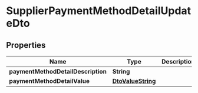 
# SupplierPaymentMethodDetailUpdateDto

## Properties
Name | Type | Description | Notes
------------ | ------------- | ------------- | -------------
**paymentMethodDetailDescription** | **String** |  |  [optional]
**paymentMethodDetailValue** | [**DtoValueString**](DtoValueString.md) |  |  [optional]



